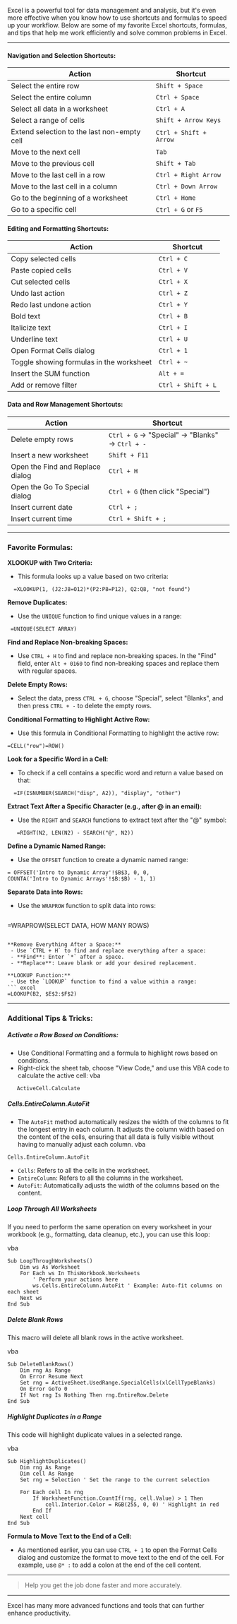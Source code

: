 Excel is a powerful tool for data management and analysis, but it's even more effective when you know how to use shortcuts and formulas to speed up your workflow. Below are some of my favorite Excel shortcuts, formulas, and tips that help me work efficiently and solve common problems in Excel.

---
#### **Navigation and Selection Shortcuts:**

|**Action**|**Shortcut**|
|---|---|
|Select the entire row|`Shift + Space`|
|Select the entire column|`Ctrl + Space`|
|Select all data in a worksheet|`Ctrl + A`|
|Select a range of cells|`Shift + Arrow Keys`|
|Extend selection to the last non-empty cell|`Ctrl + Shift + Arrow`|
|Move to the next cell|`Tab`|
|Move to the previous cell|`Shift + Tab`|
|Move to the last cell in a row|`Ctrl + Right Arrow`|
|Move to the last cell in a column|`Ctrl + Down Arrow`|
|Go to the beginning of a worksheet|`Ctrl + Home`|
|Go to a specific cell|`Ctrl + G` or `F5`|

#### **Editing and Formatting Shortcuts:**

|**Action**|**Shortcut**|
|---|---|
|Copy selected cells|`Ctrl + C`|
|Paste copied cells|`Ctrl + V`|
|Cut selected cells|`Ctrl + X`|
|Undo last action|`Ctrl + Z`|
|Redo last undone action|`Ctrl + Y`|
|Bold text|`Ctrl + B`|
|Italicize text|`Ctrl + I`|
|Underline text|`Ctrl + U`|
|Open Format Cells dialog|`Ctrl + 1`|
|Toggle showing formulas in the worksheet|`Ctrl + ~`|
|Insert the SUM function|`Alt + =`|
|Add or remove filter|`Ctrl + Shift + L`|

#### Data and Row Management Shortcuts:

|**Action**|**Shortcut**|
|---|---|
|Delete empty rows|`Ctrl + G` → "Special" → "Blanks" → `Ctrl + -`|
|Insert a new worksheet|`Shift + F11`|
|Open the Find and Replace dialog|`Ctrl + H`|
|Open the Go To Special dialog|`Ctrl + G` (then click "Special")|
|Insert current date|`Ctrl + ;`|
|Insert current time|`Ctrl + Shift + ;`|

---

### **Favorite Formulas:**

**XLOOKUP with Two Criteria:**
   - This formula looks up a value based on two criteria:

``` excel
  =XLOOKUP(1, (J2:J8=O12)*(P2:P8=P12), Q2:Q8, "not found")
  ```

**Remove Duplicates:**
  - Use the `UNIQUE` function to find unique values in a range:
``` excel
 =UNIQUE(SELECT ARRAY)
```

 **Find and Replace Non-breaking Spaces:**
- Use `CTRL + H` to find and replace non-breaking spaces. In the "Find" field, enter `Alt + 0160` to find non-breaking spaces and replace them with regular spaces.

 **Delete Empty Rows:**
- Select the data, press `CTRL + G`, choose "Special", select "Blanks", and then press `CTRL + -` to delete the empty rows.

**Conditional Formatting to Highlight Active Row:**
- Use this formula in Conditional Formatting to highlight the active row:
``` excel
=CELL("row")=ROW()
```

**Look for a Specific Word in a Cell:**
   - To check if a cell contains a specific word and return a value based on that:
``` excel
  =IF(ISNUMBER(SEARCH("disp", A2)), "display", "other")
  ```

 **Extract Text After a Specific Character (e.g., after @ in an email):**
   - Use the `RIGHT` and `SEARCH` functions to extract text after the "@" symbol:
``` excel
   =RIGHT(N2, LEN(N2) - SEARCH("@", N2))
   ```

 **Define a Dynamic Named Range:**
   - Use the `OFFSET` function to create a dynamic named range:   
   ``` excel
   = OFFSET('Intro to Dynamic Array'!$B$3, 0, 0, 
   COUNTA('Intro to Dynamic Arrays'!$B:$B) - 1, 1)
  ```

**Separate Data into Rows:**
   - Use the `WRAPROW` function to split data into rows:
      ``` excel
  =WRAPROW(SELECT DATA, HOW MANY ROWS)
  ```
 
 **Remove Everything After a Space:**
   - Use `CTRL + H` to find and replace everything after a space:
   - **Find**: Enter `*` after a space.
   - **Replace**: Leave blank or add your desired replacement.
   
 **LOOKUP Function:**
   - Use the `LOOKUP` function to find a value within a range:
``` excel
  =LOOKUP(B2, $E$2:$F$2)
 ```


---
### **Additional Tips & Tricks:**

##### **Activate a Row Based on Conditions:**
- Use Conditional Formatting and a formula to highlight rows based on conditions.
- Right-click the sheet tab, choose "View Code," and use this VBA code to calculate the active cell:
vba
``` vba
   ActiveCell.Calculate
   ```

##### **Cells.EntireColumn.AutoFit**
- The `AutoFit` method automatically resizes the width of the columns to fit the longest entry in each column. It adjusts the column width based on the content of the cells, ensuring that all data is fully visible without having to manually adjust each column.
vba
``` vba
Cells.EntireColumn.AutoFit
```

- `Cells`: Refers to all the cells in the worksheet.
- `EntireColumn`: Refers to all the columns in the worksheet.
- `AutoFit`: Automatically adjusts the width of the columns based on the content.

##### **Loop Through All Worksheets**
If you need to perform the same operation on every worksheet in your workbook (e.g., formatting, data cleanup, etc.), you can use this loop:

vba
```
Sub LoopThroughWorksheets()
    Dim ws As Worksheet
    For Each ws In ThisWorkbook.Worksheets
        ' Perform your actions here
        ws.Cells.EntireColumn.AutoFit ' Example: Auto-fit columns on each sheet
    Next ws
End Sub
```

##### **Delete Blank Rows**
This macro will delete all blank rows in the active worksheet.

vba
```
Sub DeleteBlankRows()
    Dim rng As Range
    On Error Resume Next
    Set rng = ActiveSheet.UsedRange.SpecialCells(xlCellTypeBlanks)
    On Error GoTo 0
    If Not rng Is Nothing Then rng.EntireRow.Delete
End Sub
```

##### **Highlight Duplicates in a Range**
This code will highlight duplicate values in a selected range.

vba
```
Sub HighlightDuplicates()
    Dim rng As Range
    Dim cell As Range
    Set rng = Selection ' Set the range to the current selection
    
    For Each cell In rng
        If WorksheetFunction.CountIf(rng, cell.Value) > 1 Then
            cell.Interior.Color = RGB(255, 0, 0) ' Highlight in red
        End If
    Next cell
End Sub
```
 **Formula to Move Text to the End of a Cell:**
   - As mentioned earlier, you can use `CTRL + 1` to open the Format Cells dialog and customize the format to move text to the end of the cell. For example, use `@* :` to add a colon at the end of the cell content.

---

 > Help you get the job done faster and more accurately.


---
Excel has many more advanced functions and tools that can further enhance productivity.
